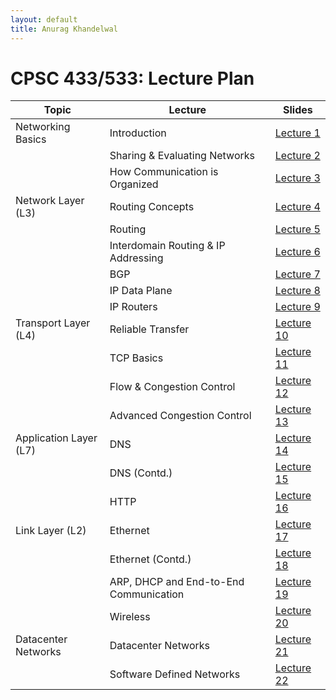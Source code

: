 ```yaml
---
layout: default
title: Anurag Khandelwal
---
```


# CPSC 433/533: Lecture Plan

| Topic                  | Lecture                                | Slides                                            |
|------------------------|----------------------------------------|---------------------------------------------------|
| Networking Basics      | Introduction                           | [Lecture 1](courses/cpsc-433-533/lecture-1.pdf)   |
|                        | Sharing & Evaluating Networks          | [Lecture 2](courses/cpsc-433-533/lecture-2.pdf)   |
|                        | How Communication is Organized         | [Lecture 3](courses/cpsc-433-533/lecture-3.pdf)   |
| Network Layer (L3)     | Routing Concepts                       | [Lecture 4](courses/cpsc-433-533/lecture-4.pdf)   |
|                        | Routing                                | [Lecture 5](courses/cpsc-433-533/lecture-5.pdf)   |
|                        | Interdomain Routing & IP Addressing    | [Lecture 6](courses/cpsc-433-533/lecture-6.pdf)   |
|                        | BGP                                    | [Lecture 7](courses/cpsc-433-533/lecture-7.pdf)   |
|                        | IP Data Plane                          | [Lecture 8](courses/cpsc-433-533/lecture-8.pdf)   |
|                        | IP Routers                             | [Lecture 9](courses/cpsc-433-533/lecture-9.pdf)   |
| Transport Layer (L4)   | Reliable Transfer                      | [Lecture 10](courses/cpsc-433-533/lecture-10.pdf) |
|                        | TCP Basics                             | [Lecture 11](courses/cpsc-433-533/lecture-11.pdf) |
|                        | Flow & Congestion Control              | [Lecture 12](courses/cpsc-433-533/lecture-12.pdf) |
|                        | Advanced Congestion Control            | [Lecture 13](courses/cpsc-433-533/lecture-13.pdf) |
| Application Layer (L7) | DNS                                    | [Lecture 14](courses/cpsc-433-533/lecture-14.pdf) |
|                        | DNS (Contd.)                           | [Lecture 15](courses/cpsc-433-533/lecture-16.pdf) |
|                        | HTTP                                   | [Lecture 16](courses/cpsc-433-533/lecture-17.pdf) |
| Link Layer (L2)        | Ethernet                               | [Lecture 17](courses/cpsc-433-533/lecture-18.pdf) |
|                        | Ethernet (Contd.)                      | [Lecture 18](courses/cpsc-433-533/lecture-19.pdf) |
|                        | ARP, DHCP and End-to-End Communication | [Lecture 19](courses/cpsc-433-533/lecture-20.pdf) |
|                        | Wireless                               | [Lecture 20](courses/cpsc-433-533/lecture-21.pdf) |
| Datacenter Networks    | Datacenter Networks                    | [Lecture 21](courses/cpsc-433-533/lecture-22.pdf) |
|                        | Software Defined Networks              | [Lecture 22](courses/cpsc-433-533/lecture-23.pdf) |
